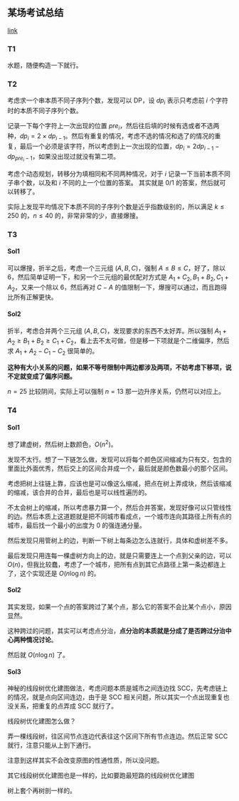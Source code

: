 ## 某场考试总结

[link](https://local.cwoi.com.cn:8443/contest/C0112)

### T1

水题，随便构造一下就行。

### T2

考虑求一个串本质不同子序列个数，发现可以 DP，设 $dp_i$ 表示只考虑前 $i$ 个字符时的本质不同子序列个数。

记录一下每个字符上一次出现的位置 $pre_i$，然后往后填的时候有选或者不选两种，$dp_i=2\times dp_{i-1}$。然后有重复的情况，考虑不选的情况和选了的情况的重复，最后一个必须是该字符，所以考虑到上一次出现的位置，$dp_i=2dp_{i-1}-dp_{pre_i-1}$，如果没出现过就没有第二项。

考虑个动态规划，转移分为填相同和不同两种情况，对于 $i$ 记录一下当前本质不同子串个数，以及和 $i$ 不同的上一个位置的答案。 其实就是 $0/1$ 的答案，然后就可以转移了。

实际上发现平均情况下本质不同的子序列个数是近乎指数级别的，所以满足 $k\le250$ 的，$n\le 40$ 的，非常非常的少，直接爆搜。

### T3

#### Sol1

可以爆搜，折半之后，考虑一个三元组 $(A,B,C)$，强制 $A\le B\le C$，好了，除以 $6$，然后简单证明一下，和另一个三元组的最优配对方式是 $A_1+C_2,B_1+B_2,C_1+A_2$，又来一个除以 $6$，然后再对 $C-A$ 的值限制一下，爆搜可以通过，而且跑得比所有正解更快。

#### Sol2

折半，考虑合并两个三元组 $(A,B,C)$，发现要求的东西不太好弄。所以强制 $A_1+A_2\ge B_1+B_2\ge C_1+C_2$，看上去不太可做，但是移一下项就是个二维偏序，然后求 $A_1+A_2-C_1-C_2$ 很简单的。

**这种有大小关系的问题，如果不等号限制中两边都涉及两项，不妨考虑下移项，说不定就变成了偏序问题。**

$n=25$ 比较阴间，实际上可以强制 $n=13$ 那一边升序关系，仍然可以对应上。

### T4

#### Sol1

想了建虚树，然后树上数颜色，$O(n^2)$。

发现不太行。想了一下链怎么做，发现可以将每个颜色区间缩减为只有交，包含的里面比外面优秀，然后交上的区间合并成一个，最后就是颜色数最小的那个区间。

考虑把树上往链上靠，应该也是可以像这么缩减，把点在树上弄成块，然后该缩减的缩减，该合并的合并，最后也是可以线性遍历的。

不太会树上的缩减，所以考虑暴力算一个，然后合并答案，发现好像可以只管线性的边。然后本质上这道题就是把不同城市看成点，一个城市连向其路径上所有点的城市，最后找一个最小的出度为 $0$ 的强连通分量。

然后发现只用管树上的边，判断一下树上每条边怎么连就行，具体和虚树差不多。

最后发现只用连每一棵虚树方向上的边，就是只需要连上一个点到父亲的边，可以 $O(n)$，但我比较蠢，考虑了一个城市，把所有点到其它点路径上第一条边都连上了，这个实现还是 $O(n\log n)$ 的。

#### Sol2

其实发现，如果一个点的答案跨过了某个点，那么它的答案不会比某个点小，原因显然。

这种跨过的问题，其实可以考虑点分治，**点分治的本质就是分成了是否跨过分治中心两种情况讨论**。

然后就 $O(n\log n)$ 了。

#### Sol3

神秘的线段树优化建图做法，考虑问题本质是城市之间连边找 SCC，先考虑链上的情况，就是点向区间连边，由于是 SCC 相关问题，所以其实一个点出现重复也没关系，把重复的点弄成 SCC 就行了。

线段树优化建图怎么做？

弄一棵线段树，往区间节点连边代表往这个区间下所有节点连边。然后正常 SCC 就行，注意只能从上到下通行。

注意到这样其实不会改变原图的性通性质，所以没问题。

其它线段树优化建图也是一样的，比如要跑最短路的线段树优化建图

树上套个再树剖一样的。

